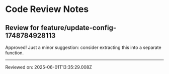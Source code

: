# Code Review Notes

## Review for feature/update-config-1748784928113

Approved! Just a minor suggestion: consider extracting this into a separate function.

---
Reviewed on: 2025-06-01T13:35:29.008Z